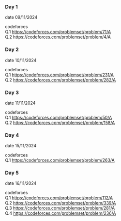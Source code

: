 ### Day 1
date 09/11/2024

codeforces 
<br>
Q.1 https://codeforces.com/problemset/problem/71/A<br>
Q.2 https://codeforces.com/problemset/problem/4/A


### Day 2
date 10/11/2024

codeforces 
<br>
Q.1 https://codeforces.com/problemset/problem/231/A<br>
Q.2 https://codeforces.com/problemset/problem/282/A


### Day 3
date 11/11/2024

codeforces <br>
Q.1 https://codeforces.com/problemset/problem/50/A<br>
Q.2 https://codeforces.com/problemset/problem/158/A


### Day 4
date 15/11/2024

codeforces<br>
Q.1 https://codeforces.com/problemset/problem/263/A

### Day 5
date 16/11/2024

codeforces<br>
Q.1 https://codeforces.com/problemset/problem/112/A<br>
Q.2 https://codeforces.com/problemset/problem/339/A<br>
Q.3 https://codeforces.com/problemset/problem/281/A<br>
Q.4 https://codeforces.com/problemset/problem/236/A